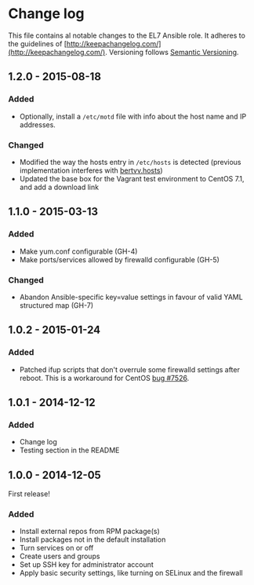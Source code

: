 # Change log

This file contains al notable changes to the EL7 Ansible role. It adheres to the guidelines of [http://keepachangelog.com/](http://keepachangelog.com/). Versioning follows [Semantic Versioning](http://semver.org/).

## 1.2.0 - 2015-08-18

### Added

- Optionally, install a `/etc/motd` file with info about the host name and IP addresses.

### Changed

- Modified the way the hosts entry in `/etc/hosts` is detected (previous implementation interferes with [bertvv.hosts](https://galaxy.ansible.com/list#/roles/4617))
- Updated the base box for the Vagrant test environment to CentOS 7.1, and add a download link

## 1.1.0 - 2015-03-13

### Added

- Make yum.conf configurable (GH-4)
- Make ports/services allowed by firewalld configurable (GH-5)

### Changed

- Abandon Ansible-specific key=value settings in favour of valid YAML structured map (GH-7)

## 1.0.2 - 2015-01-24

### Added

- Patched ifup scripts that don't overrule some firewalld settings after reboot. This is a workaround for CentOS [bug #7526](https://bugs.centos.org/view.php?id=7526).


## 1.0.1 - 2014-12-12

### Added

- Change log
- Testing section in the README


## 1.0.0 - 2014-12-05

First release!

### Added

- Install external repos from RPM package(s)
- Install packages not in the default installation
- Turn services on or off
- Create users and groups
- Set up SSH key for administrator account
- Apply basic security settings, like turning on SELinux and the firewall

